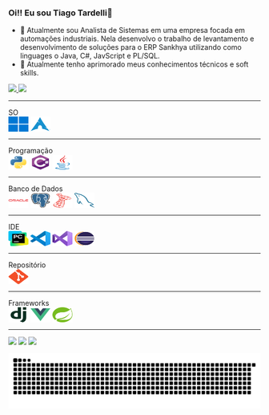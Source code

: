 ### Oi!! Eu sou Tiago Tardelli👋

- 🔭 Atualmente sou Analista de Sistemas em uma empresa focada em automações industriais. Nela desenvolvo o trabalho de levantamento e desenvolvimento de soluções para o ERP Sankhya utilizando como linguages o Java, C#, JavScript e PL/SQL. 
- 🌱 Atualmente tenho aprimorado meus conhecimentos técnicos e soft skills.

<div>
  <a href="https://beacons.ai/tiagotardelli">
  <img height="140em" src="https://github-readme-stats.vercel.app/api?username=tiagotardelli&show_icons=true&theme=dark&include_all_commits=true&count_private=true"/>
  <img height="140em" src="https://github-readme-stats.vercel.app/api/top-langs/?username=tiagotardelli&layout=compact&langs_count=7&theme=dark"/>
  </a>
</div>
<hr>
<div style="display: inline_block"> SO <br>
  <img align="center" alt="Tardelli-Windows" height="30" width="40" src="https://github.com/devicons/devicon/blob/master/icons/windows11/windows11-original.svg">  
  <img align="center" alt="Tardelli-ArchLinux" height="30" width="40" src="https://github.com/devicons/devicon/blob/master/icons/archlinux/archlinux-original.svg">
</div>
<hr>
<div style="display: inline_block"> Programação<br>
  <img align="center" alt="Tardelli-Python" height="30" width="40" src="https://raw.githubusercontent.com/devicons/devicon/master/icons/python/python-original.svg">
  <img align="center" alt="Tardelli-Csharp" height="30" width="40" src="https://raw.githubusercontent.com/devicons/devicon/master/icons/csharp/csharp-original.svg">
  <img align="center" alt="Tardelli-Csharp" height="30" width="40" src="https://raw.githubusercontent.com/devicons/devicon/master/icons/java/java-original.svg">
</div>
<hr>
<div style="display: inline_block">Banco de Dados<br>
  <img align="center" alt="Tardelli-Oracle" height="30" width="40" src="https://raw.githubusercontent.com/devicons/devicon/master/icons/oracle/oracle-original.svg"> 
  <img align="center" alt="Tardelli-PostgreSQL" height="30" width="40" src="https://raw.githubusercontent.com/devicons/devicon/master/icons/postgresql/postgresql-original.svg"> 
  <img align="center" alt="Tardelli-SQLServer" height="30" width="40" src="https://raw.githubusercontent.com/devicons/devicon/master/icons/microsoftsqlserver/microsoftsqlserver-plain.svg">
  <img align="center" alt="Tardelli-MySQL" height="30" width="40" src="https://raw.githubusercontent.com/devicons/devicon/master/icons/mysql/mysql-original.svg">
</div>
<hr>
<div syle="display: inline_block">IDE<br>
  <img align="center" alt="Tardelli-PyCharm" height="30" width="40" src="https://raw.githubusercontent.com/devicons/devicon/master/icons/pycharm/pycharm-original.svg">
  <img align="center" alt="Tardelli-VsCode" height="30" width="40" src="https://raw.githubusercontent.com/devicons/devicon/master/icons/vscode/vscode-original.svg">
  <img align="center" alt="Tardelli-VisualStudio" height="30" width="40" src="https://raw.githubusercontent.com/devicons/devicon/master/icons/visualstudio/visualstudio-original.svg">
  <img align="center" alt="Tardelli-Eclipse" height="30" width="40" src="https://raw.githubusercontent.com/devicons/devicon/master/icons/eclipse/eclipse-original.svg">
</div>
<hr>
<div syle="display: inline_block">Repositório<br>
  <img align="center" alt="Tardelli-git" height="30" width="40" src="https://raw.githubusercontent.com/devicons/devicon/master/icons/git/git-original.svg">
</div>
<hr>
<div syle="display: inline_block">Frameworks<br>
  <img align="center" alt="Tardelli-Django" height="30" width="40" src="https://github.com/devicons/devicon/blob/master/icons/django/django-plain.svg">
  <img align="center" alt="Tardelli-Vuejs" height="30" width="40" src="https://raw.githubusercontent.com/devicons/devicon/master/icons/vuejs/vuejs-original.svg">
  <img align="center" alt="Tardelli-Spring" height="30" width="40" src="https://github.com/devicons/devicon/blob/master/icons/spring/spring-original.svg">
</div>
<hr>
<div> 
  <a href="https://instagram.com/tiagotardelli" target="_blank"><img src="https://img.shields.io/badge/-Instagram-%23E4405F?style=for-the-badge&logo=instagram&logoColor=white" target="_blank"></a>
  <a href = "mailto:tiagob.tardelli@gmail.com"><img src="https://img.shields.io/badge/-Gmail-%23333?style=for-the-badge&logo=gmail&logoColor=white" target="_blank"></a>
  <a href="https://www.linkedin.com/in/tiagotardelli" target="_blank"><img src="https://img.shields.io/badge/-LinkedIn-%230077B5?style=for-the-badge&logo=linkedin&logoColor=white" target="_blank"></a> 
 
  ![Snake animation](https://github.com/tiagotardelli/tiagotardelli/blob/output/github-contribution-grid-snake.svg)
 
</div>
  
 
